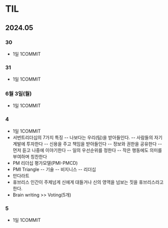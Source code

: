 # TIL
## 2024.05
### 30
- 1일 1COMMIT
### 31
- 1일 1COMMIT
### 6월 3일(월)
- 1일 1COMMIT
### 4
- 1일 1COMMIT
- 서번트리더십의 7가지 특징
-- 나보다는 우리(팀)을 받아들인다.
-- 사람들의 자기계발에 투자한다
-- 신용을 주고 책임을 받아들인다
-- 정보와 권한을 공유한다
-- 먼저 듣고 나중에 이야기한다
-- 일의 우선순위를 정한다
-- 작은 행동에도 의미를 부여하며 칭찬한다
- PM 리더십 평가모델(PMI-PMCD)
- PMI Triangle
-- 기술 
-- 비지니스
-- 리더십
- 만다라트
- 휴브리스
  인간이 주제넘게 신에게 대들거나 신의 영역을 넘보는 짓을 휴브리스라고 한다.
- Brain writing >> Voting(5개)

### 5
- 1일 1COMMIT

